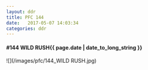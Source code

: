 ```yaml
---
layout: ddr
title: PFC 144
date:   2017-05-07 14:03:34
categories: ddr
---
```


#### **#144** WILD RUSH<span class="pull-right">{{ page.date | date_to_long_string }}</span>
![](/images/pfc/144_WILD RUSH.jpg)
